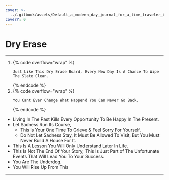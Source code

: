 ```yaml
---
cover: >-
  ../.gitbook/assets/Default_a_modern_day_journal_for_a_time_traveler_banner_vector_0_fed5a978-0148-4ff7-83f3-7fe866704b34_1.jpg
coverY: 0
---
```


# Dry Erase

***

1. {% code overflow="wrap" %}
   ```
   Just Like This Dry Erase Board, Every New Day Is A Chance To Wipe The Slate Clean. 
   ```
   {% endcode %}
2. {% code overflow="wrap" %}
   ```
   You Cant Ever Change What Happend You Can Never Go Back. 
   ```
   {% endcode %}

* Living In The Past Kills Every Opportunity To Be Happy In The Present.
* Let Sadness Run Its Course,
  * This Is Your One Time To Grieve & Feel Sorry For Yourself.
  * Do Not Let Sadness Stay, It Must Be Allowed To Visit, But You Must Never Build A House For It.
* This Is A Lesson You Will Only Understand Later In Life.
* This Is Not The End Of Your Story, This Is Just Part of The Unfortunate Events That Will Lead You To Your Success.
* You Are The Underdog.
* You Will Rise Up From This

***
